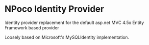 # NPoco Identity Provider
Identity provider replacement for the default asp.net MVC 4.5x Entity Framework based provider

Loosely based on Microsoft's MySQLIdentity implementation. 
